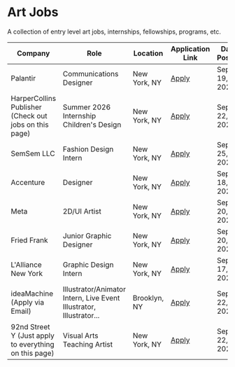 # Art Jobs
A collection of entry level art jobs, internships, fellowships, programs, etc.  

| Company | Role | Location | Application Link | Date Posted |
|---------|------|----------|------------------|-------------|
| Palantir| Communications Designer | New York, NY | [Apply](https://www.linkedin.com/jobs/search-results/?currentJobId=4302465549&eBP=CwEAAAGZginPy4YJ157OwWeyyJrRgmNLSChDypoSqoWk1oD-a769jNRR5dSYd8DmA5Hf_4FNvcVfrV-ba6ErURqr0Oyg-_teQVHttzS5rOw3YXliSyJn7XuNqhy2F-cnc5peQg2Opc4Ag3q7PrW_F75ESp1Ki3W2lUeJEOy5r0PoF5Gi1EX77lf8Sha6nmTd28rmHlKjYC3Ig3Zfqu_m7_z3meAzHcL9_aFw6TmRjrV0whuTUcN9JgCiVuQIsFke6OQsEMDBck5OYwJ31yCgZI_qhp7jYGlbudz-zJeV7x2VqEArxEzyOzODSuCHdhZITCUMf4JVAkDkSyPR4Xe_DWipSp-G8XxLeizGLBH8rNLEXR9wIkQIpoR__mRZvIeYFQeAFsbO3rlZhvYR8CD1_lWKPVK_KbgTQkZZCI0FSN9vuYu8k6z40UjR2f6uN3zmpCp9bEsPJuu3huj3DQSOkO6atQBmIkvW6VUCb6GWMHpQlWvSgB4--hluzWUvnRguPJI&keywords=palantir%20communications%20designer&origin=JOBS_HOME_SEARCH_BUTTON&refId=ZBuE7s3JvwxglqP3qaYaUg%3D%3D&trackingId=CCR5hneDPjSuzkymtl0aeQ%3D%3D) | Sept 19, 2025 |
| HarperCollins Publisher (Check out jobs on this page) | Summer 2026 Internship Children's Design | New York, NY | [Apply](https://www.linkedin.com/jobs/search-results/?currentJobId=4304184637&eBP=NOT_ELIGIBLE_FOR_CHARGING&f_TPR=r604800&geoId=105080838&keywords=fashion%20design%20intern&refId=dWFy9B009PJMrH%2B%2FU7kG4A%3D%3D&trackingId=vy8VtRCj%2FrAL5VnzuwN%2BUw%3D%3D) | Sept 22, 2025 |
| SemSem LLC | Fashion Design Intern | New York, NY | [Apply](https://www.linkedin.com/jobs/search-results/?currentJobId=4303403801&eBP=NOT_ELIGIBLE_FOR_CHARGING&geoId=105080838&keywords=fashion%20design%20intern&refId=ui4X7nc5Ddn1Hj70a%2F1jxA%3D%3D&trackingId=v1Vq7is7lvjT1Ku6Y9vxBw%3D%3D) | Sept 25, 2025 |
| Accenture | Designer | New York, NY | [Apply](https://www.accenture.com/us-en/careers/jobdetails?id=R00282637_en&src=LINKEDINJP) | Sept 18, 2025 |
| Meta | 2D/UI Artist | New York, NY | [Apply](https://www.metacareers.com/jobs/716430161293700/?rx_campaign=Linkedin1&rx_ch=connector&rx_group=126320&rx_id=9adc60c0-632c-11f0-8329-f970db16c0a9&rx_job=a1KDp00000E2bMNMAZ_1002&rx_medium=post&rx_r=none&rx_source=Linkedin&rx_ts=20250925T121201Z&rx_vp=slots&utm_campaign=Job%2Bboard&utm_medium=jobs&utm_source=LIpaid&rx_viewer=d60da2b8999511f0aa818919f3a05a889e18055eb2d14a90bf7f5ac46bbf98fa) | Sept 20, 2025 |
| Fried Frank | Junior Graphic Designer | New York, NY | [Apply](https://www.linkedin.com/jobs/search/?currentJobId=4293224433&f_PP=102571732&geoId=90000070&keywords=Fried%20Frank&origin=JOB_SEARCH_PAGE_SEARCH_BUTTON&refresh=true&sortBy=R) | Sept 20, 2025 |
| L'Alliance New York | Graphic Design Intern | New York, NY | [Apply](https://lalliancenewyork.applytojob.com/apply/TrewM0Y8cb/Graphic-Design-Intern?source=LinkedIn) | Sept 17, 2025 |
| ideaMachine (Apply via Email) | Illustrator/Animator Intern, Live Event Illustrator, Illustrator... | Brooklyn, NY | [Apply](https://www.linkedin.com/jobs/search/?currentJobId=4303992900&f_PP=102571732&geoId=90000070&keywords=illustrator&origin=JOB_SEARCH_PAGE_KEYWORD_AUTOCOMPLETE&refresh=true&sortBy=R) | Sept 22, 2025
| 92nd Street Y (Just apply to everything on this page) | Visual Arts Teaching Artist | New York, NY | [Apply](https://www.linkedin.com/jobs/search/?currentJobId=4077675087&f_PP=102571732&geoId=90000070&keywords=illustrator&origin=JOB_SEARCH_PAGE_KEYWORD_AUTOCOMPLETE&refresh=true&sortBy=R) | Sept 22, 2025 |

